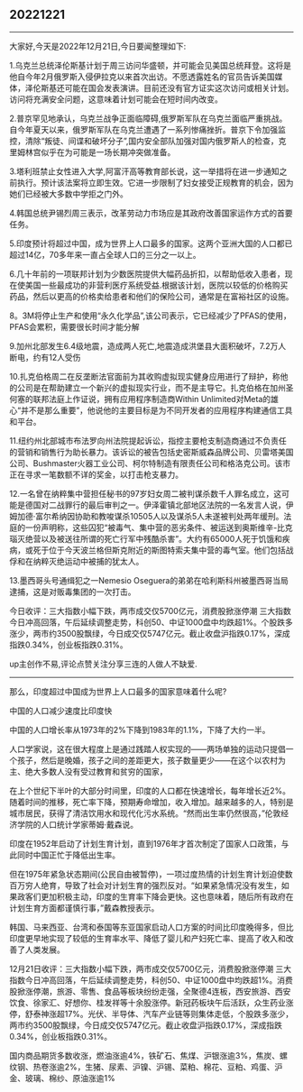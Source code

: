 ## 20221221


---

大家好,今天是2022年12月21日,今日要闻整理如下:

1.乌克兰总统泽伦斯基计划于周三访问华盛顿，并可能会见美国总统拜登。这将是他自今年2月俄罗斯入侵伊拉克以来首次出访。不愿透露姓名的官员告诉美国媒体，泽伦斯基还可能在国会发表演讲。目前还没有官方证实这次访问或相关计划。访问将充满安全问题，这意味着计划可能会在短时间内改变。

2.普京罕见地承认，乌克兰战争正面临障碍,俄罗斯军队在乌克兰面临严重挑战。自今年夏天以来，俄罗斯军队在乌克兰遭遇了一系列惨痛挫折。普京下令加强监控，清除“叛徒、间谍和破坏分子”,国内安全部队加强对国内俄罗斯人的检查，克里姆林宫似乎在为可能是一场长期冲突做准备。

3.塔利班禁止女性进入大学,阿富汗高等教育部长说，这一举措将在进一步通知之前执行。预计该法案将立即生效。它进一步限制了妇女接受正规教育的机会，因为她们已经被大多数中学拒之门外。

4.韩国总统尹锡烈周三表示，改革劳动力市场应是其政府改善国家运作方式的首要任务。

5.印度预计将超过中国，成为世界上人口最多的国家。这两个亚洲大国的人口都已超过14亿，70多年来一直占全球人口的三分之一以上。

6.几十年前的一项联邦计划为少数医院提供大幅药品折扣，以帮助低收入患者，现在使美国一些最成功的非营利医疗系统受益.根据该计划，医院以较低的价格购买药品，然后以更高的价格卖给患者和他们的保险公司，通常是在富裕社区的设施。

8。3M将停止生产和使用“永久化学品”,该公司表示，它已经减少了PFAS的使用，PFAS会累积，需要很长时间才能分解

9.加州北部发生6.4级地震，造成两人死亡,地震造成洪堡县大面积破坏，7.2万人断电，约有12人受伤

10.扎克伯格周二在反垄断法官面前为其收购虚拟现实健身应用进行了辩护，称他的公司是在帮助建立一个新兴的虚拟现实行业，而不是主导它。扎克伯格在加州圣何塞的联邦法庭上作证说，拥有应用程序制造商Within Unlimited对Meta的雄心“并不是那么重要”，他说他的主要目标是为不同开发者的应用程序构建通信工具和平台。

11.纽约州北部城市布法罗向州法院提起诉讼，指控主要枪支制造商通过不负责任的营销和销售行为助长暴力。该诉讼的被告包括史密斯威森品牌公司、贝雷塔美国公司、Bushmaster火器工业公司、柯尔特制造有限责任公司和格洛克公司。该市正在寻求一笔数额不详的奖金，以打击枪支暴力。

12.一名曾在纳粹集中营担任秘书的97岁妇女周二被判谋杀数千人罪名成立，这可能是德国对二战罪行的最后审判之一。伊泽霍镇北部地区法院的一名发言人说，伊姆加德·富尔希纳因协助和教唆谋杀10505人以及谋杀5人未遂被判处两年缓刑。法庭的一份声明称，这些囚犯“被毒气、集中营的恶劣条件、被运送到奥斯维辛-比克瑙灭绝营以及被送往所谓的死亡行军中残酷杀害”。大约有65000人死于饥饿和疾病，或死于位于今天波兰格但斯克附近的斯图特索夫集中营的毒气室。他们包括战俘和在纳粹灭绝运动中被捕的犹太人。

13.墨西哥头号通缉犯之一Nemesio Oseguera的弟弟在哈利斯科州被墨西哥当局逮捕，这是对贩毒集团的一次打击。

今日收评：三大指数小幅下跌，两市成交仅5700亿元，消费股掀涨停潮 三大指数今日冲高回落，午后延续调整走势，科创50、中证1000盘中均跌超1%。个股跌多涨少，两市约3500股飘绿，今日成交仅5747亿元。截止收盘沪指跌0.17%，深成指跌0.34%，创业板指跌0.31%。

up主创作不易,评论点赞关注分享三连的人做人不缺爱.



----



那么，印度超过中国成为世界上人口最多的国家意味着什么呢?



中国的人口减少速度比印度快

中国的人口增长率从1973年的2%下降到1983年的1.1%，下降了大约一半。


人口学家说，这在很大程度上是通过践踏人权实现的——两场单独的运动只提倡一个孩子，然后是晚婚，孩子之间的差距更大，孩子数量更少——在这个以农村为主、绝大多数人没有受过教育和贫穷的国家，

在上个世纪下半叶的大部分时间里，印度的人口都在快速增长，每年增长近2%。随着时间的推移，死亡率下降，预期寿命增加，收入增加。越来越多的人，特别是城市居民，获得了清洁饮用水和现代化污水系统。“然而出生率仍然很高，”伦敦经济学院的人口统计学家蒂姆·戴森说。


印度在1952年启动了计划生育计划，直到1976年才首次制定了国家人口政策，与此同时中国正忙于降低出生率。


但在1975年紧急状态期间(公民自由被暂停)，一项过度热情的计划生育计划迫使数百万穷人绝育，导致了社会对计划生育的强烈反对。“如果紧急情况没有发生，如果政客们更加积极主动，印度的生育率下降会更快。这也意味着，随后所有政府在计划生育方面都谨慎行事，”戴森教授表示。


韩国、马来西亚、台湾和泰国等东亚国家启动人口方案的时间比印度晚得多，但比印度更早地实现了较低的生育率水平、降低了婴儿和产妇死亡率、提高了收入和改善了人类发展。




12月21日收评：三大指数小幅下跌，两市成交仅5700亿元，消费股掀涨停潮 三大指数今日冲高回落，午后延续调整走势，科创50、中证1000盘中均跌超1%。消费股掀涨停潮，旅游、零售、食品等板块纷纷走强，全聚德4连板，西安旅游、西安饮食、徐家汇、好想你、桂发祥等十余股涨停。新冠药板块午后活跃，众生药业涨停，舒泰神涨超17%。光伏、半导体、汽车产业链等则集体走低，个股跌多涨少，两市约3500股飘绿，今日成交仅5747亿元。截止收盘沪指跌0.17%，深成指跌0.34%，创业板指跌0.31%。

国内商品期货多数收涨，燃油涨逾4%，铁矿石、焦煤、沪银涨逾3%，焦炭、螺纹钢、热卷涨逾2%，生猪、尿素、沪镍、沪锡、菜粕、棉花、豆粕、鸡蛋、沪金、玻璃、棉纱、原油涨逾1%
